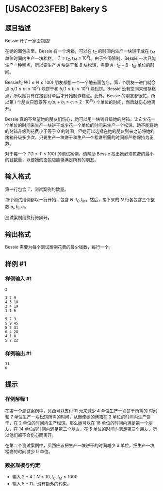 # [USACO23FEB] Bakery S

## 题目描述

Bessie 开了一家面包店!

在她的面包店里，Bessie 有一个烤箱，可以在 $t_C$ 的时间内生产一块饼干或在 $t_M$ 单位时间内生产一块松糕。
$(1 \le t_C,t_M \le 10^9)$。由于空间限制，Bessie 一次只能生产一种糕点，所以要生产 $A$ 块饼干和 $B$ 块松饼，需要 $A\cdot t_C+B\cdot t_M$ 单位的时间。

Bessie的 $N (1\le N\le 100)$ 朋友都想一个一个地去面包店。第 $i$ 个朋友一进门就会点 $a_i(1 \le a_i \le 10^9)$ 块饼干和 $b_i(1 \le b_i \le 10^9)$ 块松饼。Bessie 没有空间来储存糕点，所以她只有在接到订单后才开始制作糕点。此外，Bessie 的朋友都很忙，所以第 $i$ 个朋友只愿意等 $c_i(a_i+b_i \le c_i \le 2 \cdot 10^{18})$ 个单位的时间，然后就伤心地离开。

Bessie 真的不希望她的朋友们伤心，她可以用一块钱升级她的烤箱，让它少花一个单位的时间来生产一块饼干或少花一个单位的时间来生产一个松饼。她不能将她的烤箱升级到花费小于等于 $0$ 的时间，但她可以选择在她的朋友到来之前将她的烤箱升级多少次，只要生产一块饼干和生产一个松饼所需的时间都严格保持为正数。

对于每一个 $T(1\le T\le 100)$ 的测试案例，请帮助 Bessie 找出她必须花费的最小的钱数量，以便她的面包店能够满足所有的朋友。

## 输入格式

第一行包含 $T$，测试案例的数量。

每个测试用例都以一行开始，包含 $N$
,$t_C$,$t_M$。然后，接下来的 $N$ 行各包含三个整数 $a_i,b_i,c_i$。

测试案例用换行符隔开。

## 输出格式

Bessie 需要为每个测试案例花费的最少钱数，每行一个。

## 样例 #1

### 样例输入 #1

```
2

3 7 9
4 3 18
2 4 19
1 1 6

5 7 3
5 9 45
5 2 31
6 4 28
4 1 8
5 2 22
```

### 样例输出 #1

```
11
6
```

## 提示

### 样例解释 1

在第一个测试案例中，贝西可以支付 $11$ 元来减少 $4$ 单位生产一块饼干所需的 时间和 $7$ 单位生产一块松饼所需的时间，从而使她的烤箱在 $3$ 单位的时间内生产饼干，在 $2$ 单位的时间内生产松饼。那么她可以在 $18$ 单位的时间内满足第一个朋友，在 $14$ 单位的时间内满足第二个朋友，在 $5$ 单位的时间内满足第三个朋友，所以他们都不会伤心而离开。

在第二个测试案例中，贝西应该把生产一块饼干的时间减少 $6$ 单位，把生产一块松饼的时间减少 $0$ 单位。

### 数据规模与约定

 - 输入 $2-4$：$N\le 10,t_C,t_M \le 1000$
 - 输入 $5-11$，没有额外的约束。
